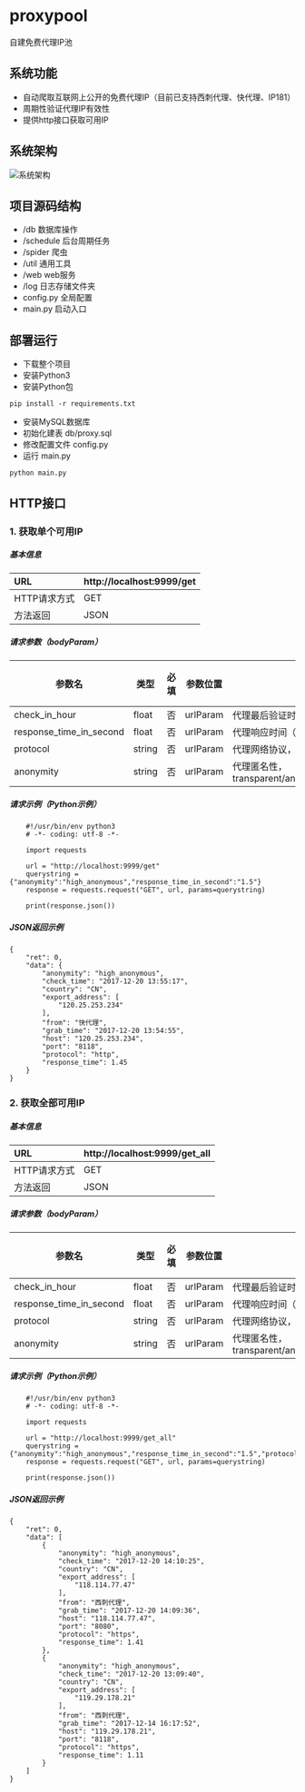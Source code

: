# proxypool

自建免费代理IP池

## 系统功能

- 自动爬取互联网上公开的免费代理IP（目前已支持西刺代理、快代理、IP181）
- 周期性验证代理IP有效性
- 提供http接口获取可用IP

## 系统架构

![系统架构](https://raw.githubusercontent.com/lsdir/proxypool/master/image/architecture.png)

## 项目源码结构
- /db 数据库操作
- /schedule 后台周期任务
- /spider 爬虫
- /util 通用工具
- /web web服务
- /log 日志存储文件夹
- config.py 全局配置
- main.py 启动入口

## 部署运行

- 下载整个项目
- 安装Python3
- 安装Python包
```
pip install -r requirements.txt
```
- 安装MySQL数据库
- 初始化建表 db/proxy.sql
- 修改配置文件 config.py
- 运行 main.py
```
python main.py
```


## HTTP接口

### 1. 获取单个可用IP

##### 基本信息

URL|http://localhost:9999/get
:---|:---
HTTP请求方式|GET
方法返回|JSON

##### 请求参数（bodyParam）

参数名|类型|必填|参数位置|描述|默认值
---|---|---|---|---|---
check_in_hour|float|否|urlParam|代理最后验证时间（小时）以内|24
response_time_in_second|float|否|urlParam|代理响应时间（秒）以内|null
protocol|string|否|urlParam|代理网络协议，http/https|null
anonymity|string|否|urlParam|代理匿名性，transparent/anonymous/high_anonymous|null

##### 请求示例（Python示例）

```
    #!/usr/bin/env python3
    # -*- coding: utf-8 -*-

    import requests

    url = "http://localhost:9999/get"
    querystring = {"anonymity":"high_anonymous","response_time_in_second":"1.5"}
    response = requests.request("GET", url, params=querystring)

    print(response.json())
```

##### JSON返回示例

```
{
    "ret": 0,
    "data": {
        "anonymity": "high_anonymous",
        "check_time": "2017-12-20 13:55:17",
        "country": "CN",
        "export_address": [
            "120.25.253.234"
        ],
        "from": "快代理",
        "grab_time": "2017-12-20 13:54:55",
        "host": "120.25.253.234",
        "port": "8118",
        "protocol": "http",
        "response_time": 1.45
    }
}
```

### 2. 获取全部可用IP

##### 基本信息

URL|http://localhost:9999/get_all
:---|:---
HTTP请求方式|GET
方法返回|JSON

##### 请求参数（bodyParam）

参数名|类型|必填|参数位置|描述|默认值
---|---|---|---|---|---
check_in_hour|float|否|urlParam|代理最后验证时间（小时）以内|24
response_time_in_second|float|否|urlParam|代理响应时间（秒）以内|null
protocol|string|否|urlParam|代理网络协议，http/https|null
anonymity|string|否|urlParam|代理匿名性，transparent/anonymous/high_anonymous|null

##### 请求示例（Python示例）

```
    #!/usr/bin/env python3
    # -*- coding: utf-8 -*-

    import requests

    url = "http://localhost:9999/get_all"
    querystring = {"anonymity":"high_anonymous","response_time_in_second":"1.5","protocol":"https"}
    response = requests.request("GET", url, params=querystring)

    print(response.json())
```

##### JSON返回示例

```
{
    "ret": 0,
    "data": [
        {
            "anonymity": "high_anonymous",
            "check_time": "2017-12-20 14:10:25",
            "country": "CN",
            "export_address": [
                "118.114.77.47"
            ],
            "from": "西刺代理",
            "grab_time": "2017-12-20 14:09:36",
            "host": "118.114.77.47",
            "port": "8080",
            "protocol": "https",
            "response_time": 1.41
        },
        {
            "anonymity": "high_anonymous",
            "check_time": "2017-12-20 13:09:40",
            "country": "CN",
            "export_address": [
                "119.29.178.21"
            ],
            "from": "西刺代理",
            "grab_time": "2017-12-14 16:17:52",
            "host": "119.29.178.21",
            "port": "8118",
            "protocol": "https",
            "response_time": 1.11
        }
    ]
}
```
